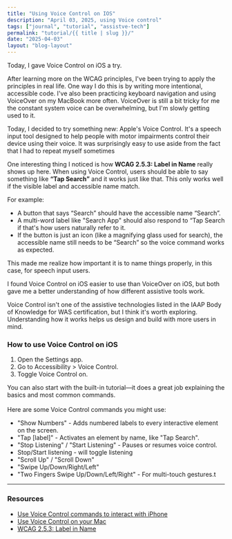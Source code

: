 ```yaml
---
title: "Using Voice Control on IOS"
description: "April 03, 2025, using Voice control"
tags: ["journal", "tutorial", "assistve-tech"]
permalink: "tutorial/{{ title | slug }}/"
date: "2025-04-03"
layout: "blog-layout"
---
```


<div class="blog">

  <p>Today, I gave Voice Control on iOS a try.</p>

  <p>After learning more on the WCAG principles, I've been trying to apply the principles in real life. One way I do
    this is by writing more intentional, accessible code. I've also been practicing keyboard navigation
    and using VoiceOver on my MacBook more often. VoiceOver is still a bit tricky for me the constant system voice can
    be overwhelming, but I'm slowly getting used to it.
  </p>
  <p>Today, I decided to try something new: Apple's Voice Control. It's a speech input tool designed to help people with
    motor impairments control their device using their voice. It was surprisingly easy to use aside from the fact that I
    had to repeat myself sometimes</p>

  <p>One interesting thing I noticed is how <strong>WCAG 2.5.3: Label in Name</strong> really shows up here. When using
    Voice Control, users should be able to say something like <strong>“Tap Search”</strong> and it works just like that.
    This only works well if the visible label and accessible name match.</p>

  <p>For example:</p>

  <ul>
    <li>A button that says “Search” should have the accessible name “Search”.</li>
    <li>A multi-word label like "Search App" should also respond to “Tap Search if that's how users naturally
      refer to it.</li>
    <li>If the button is just an icon (like a magnifying glass used for search), the accessible name still needs to be
      “Search” so the voice command works as expected.</li>
  </ul>

  <p>This made me realize how important it is to name things properly, in this case, for speech input users.</p>

  <p>I found Voice Control on iOS easier to use than VoiceOver on iOS, but both gave me a better understanding of how
    different assistive tools work.</p>

  <p class="note">Voice Control isn't one of the assistive technologies listed in the IAAP Body of Knowledge for
    WAS certification, but I think it's worth exploring. Understanding how it works helps us design and build with
    more users in mind.</p>

  <h3>How to use Voice Control on iOS</h3>

  <ol>
    <li>Open the Settings app.</li>
    <li>Go to Accessibility > Voice Control.</li>
    <li>Toggle Voice Control on.</li>
  </ol>

  <p>You can also start with the built-in tutorial—it does a great job explaining the basics and most common commands.
    <br /> <br /> Here are some Voice Control commands you might use:
  </p>

  <ul>
    <li>"Show Numbers" - Adds numbered labels to every interactive element on the screen.</li>
    <li>"Tap [label]" - Activates an element by name, like "Tap Search".</li>
    <li>"Stop Listening" / "Start Listening" - Pauses or resumes voice control.</li>
    <li>Stop/Start listening - will toggle listening</li>
    <li>"Scroll Up" / "Scroll Down"</li>
    <li>"Swipe Up/Down/Right/Left"</li>
    <li>"Two Fingers Swipe Up/Down/Left/Right" - For multi-touch gestures.t</li>
  </ul>

  <hr />

  <h3>Resources</h3>
  <ul>
    <li><a href="https://support.apple.com/en-gb/guide/iphone/iph2c21a3c88/ios" target="_blank"
        rel="noopener noreferrer">Use Voice Control commands to interact with iPhone</a></li>
    <li><a href="https://support.apple.com/en-us/102225" target="_blank" rel="noopener noreferrer">Use Voice Control on
        your Mac</a></li>
    <li><a href="https://www.w3.org/WAI/WCAG22/quickref/#label-in-name" target="_blank" rel="noopener noreferrer">WCAG
        2.5.3: Label in Name</a></li>

  </ul>

</div>
